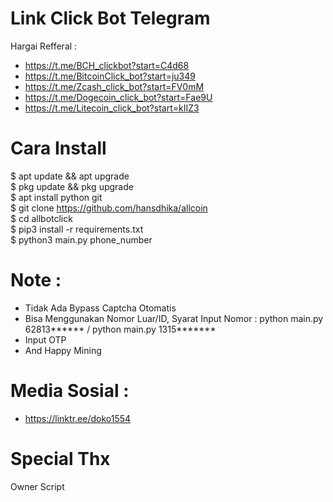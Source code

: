 # Link Click Bot Telegram
Hargai Refferal : 
- https://t.me/BCH_clickbot?start=C4d68
- https://t.me/BitcoinClick_bot?start=ju349
- https://t.me/Zcash_click_bot?start=FV0mM
- https://t.me/Dogecoin_click_bot?start=Fae9U
- https://t.me/Litecoin_click_bot?start=kIIZ3

# Cara Install 
$ apt update && apt upgrade<br>
$ pkg update && pkg upgrade<br>
$ apt install python git<br>
$ git clone https://github.com/hansdhika/allcoin<br>
$ cd allbotclick<br>
$ pip3 install -r requirements.txt<br>
$ python3 main.py phone_number<br>

# Note :
- Tidak Ada Bypass Captcha Otomatis
- Bisa Menggunakan Nomor Luar/ID, Syarat Input Nomor : python main.py 62813****** / python main.py 1315*******
- Input OTP
- And Happy Mining

# Media Sosial :
- https://linktr.ee/doko1554

# Special Thx
  Owner Script
